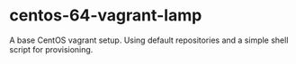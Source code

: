 centos-64-vagrant-lamp
======================

A base CentOS vagrant setup. Using default repositories and a simple shell script for provisioning.
